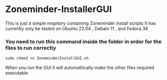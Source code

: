 # Zoneminder-InstallerGUI
This is just a simple respitory containing Zoneminder install scripts
It has currently only be tested on Ubuntu 22.04 , Debain 11 , and Fedora 36

### You need to run this command inside the folder in order for the files to run correctly

```
sudo chmod +x ZoneminderInstallGUI.sh

```
When you run the GUI it will automattically make the other files required executable

